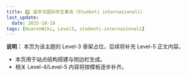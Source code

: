 ```yaml
---
title: 4️⃣ 留学与国际学生事务（Studenti internazionali）
last_update:
  date: 2025-10-10
tags: [HuarenWiki, Level3, studenti-internazionali]
---
```

**说明：** 本页为该主题的 Level-3 骨架占位，后续将补充 Level-5 正文内容。

- 本页用于站点结构搭建与侧边栏生成。
- 相关 Level-4/Level-5 内容将按模板逐步补齐。

